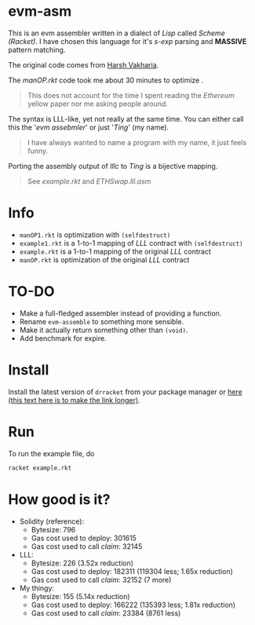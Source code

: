 # evm-asm
This is an evm assembler written in a dialect of *Lisp* called *Scheme (Racket)*.
I have chosen this language for it's *s-exp* parsing and **MASSIVE** pattern matching.

The original code comes from [Harsh Vakharia](https://github.com/harshjv/).

The *manOP.rkt* code took me about 30 minutes to optimize .
> This does not account for the time I spent reading the *Ethereum* yellow paper nor me asking people around.

The syntax is LLL-like, yet not really at the same time.
You can either call this the '*evm assebmler*' or just '*Ting*' (my name).
> I have always wanted to name a program with my name, it just feels funny.

Porting the assembly output of *lllc* to *Ting* is a bijective mapping.
> See *example.rkt* and *ETHSwap.lll.asm*

# Info
* `manOP1.rkt` is optimization with `(selfdestruct)`
* `example1.rkt` is a 1-to-1 mapping of *LLL* contract with `(selfdestruct)`
* `example.rkt` is a 1-to-1 mapping of the original *LLL* contract
* `manOP.rkt` is optimization of the original *LLL* contract

# TO-DO
* Make a full-fledged assembler instead of providing a function.
* Rename `evm-assemble` to something more sensible.
* Make it actually return something other than `(void)`.
* Add benchmark for expire.

# Install
Install the latest version of `drracket` from your package manager or [here (this text here is to make the link longer)](https://download.racket-lang.org/).

# Run
To run the example file, do
```bash
racket example.rkt
```

# How good is it?
* Solidity (reference):
    * Bytesize: 796
    * Gas cost used to deploy: 301615
    * Gas cost used to call *claim*: 32145
* LLL:
    * Bytesize: 226 (3.52x reduction)
    * Gas cost used to deploy: 182311 (119304 less; 1.65x reduction)
    * Gas cost used to call *claim*: 32152 (7 more)
* My thingy:
    * Bytesize: 155 (5.14x reduction)
    * Gas cost used to deploy: 166222 (135393 less; 1.81x reduction)
    * Gas cost used to call *claim*: 23384 (8761 less)
